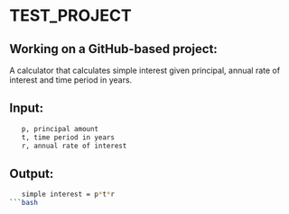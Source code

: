 # TEST_PROJECT
## Working on a GitHub-based project:

A calculator that calculates simple interest given principal, annual rate of interest and time period in years.

## Input:
```bash
   p, principal amount
   t, time period in years
   r, annual rate of interest
```
## Output:
```bash
   simple interest = p*t*r
```bash
